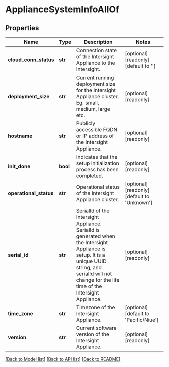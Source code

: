 # ApplianceSystemInfoAllOf

## Properties
Name | Type | Description | Notes
------------ | ------------- | ------------- | -------------
**cloud_conn_status** | **str** | Connection state of the Intersight Appliance to the Intersight.    | [optional] [readonly] [default to '']
**deployment_size** | **str** | Current running deployment size for the Intersight Appliance cluster. Eg. small, medium, large etc.   | [optional] [readonly] 
**hostname** | **str** | Publicly accessible FQDN or IP address of the Intersight Appliance.   | [optional] [readonly] 
**init_done** | **bool** | Indicates that the setup initialization process has been completed.   | [optional] [readonly] 
**operational_status** | **str** | Operational status of the Intersight Appliance cluster.   | [optional] [readonly] [default to 'Unknown']
**serial_id** | **str** | SerialId of the Intersight Appliance. SerialId is generated when the Intersight Appliance is setup. It is a unique UUID string, and serialId will not change for the life time of the Intersight Appliance.   | [optional] [readonly] 
**time_zone** | **str** | Timezone of the Intersight Appliance.   | [optional] [default to 'Pacific/Niue']
**version** | **str** | Current software version of the Intersight Appliance.    | [optional] [readonly] 

[[Back to Model list]](../README.md#documentation-for-models) [[Back to API list]](../README.md#documentation-for-api-endpoints) [[Back to README]](../README.md)


